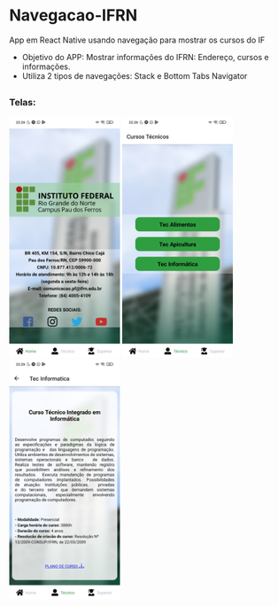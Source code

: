 # Navegacao-IFRN

App em React Native usando navegação para mostrar os cursos do IF
* Objetivo do APP: Mostrar informações do IFRN: Endereço, cursos e informações.
* Utiliza 2 tipos de navegações: Stack e Bottom Tabs Navigator

##

### Telas:

<p float="left">
  <img src="app-navegacaoifrn-t1.jpg" alt="Home" width="200"/>
  <img src="app-navegacaoifrn-t2.jpg" alt="Cursos" width="200"/>
  <img src="app-navegacaoifrn-t3.jpg" alt="Informações" width="200"/>
</p>
